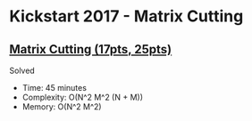 # Kickstart 2017 - Matrix Cutting

## [Matrix Cutting (17pts, 25pts)](https://codingcompetitions.withgoogle.com/kickstart/round/0000000000201b7d/0000000000201d2b)

Solved

* Time: 45 minutes
* Complexity: O(N^2 M^2 (N + M))
* Memory: O(N^2 M^2)
